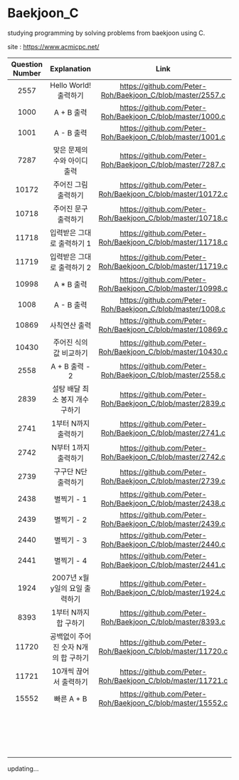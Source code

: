 # Baekjoon_C

studying programming by solving problems from baekjoon using C. 

site : https://www.acmicpc.net/

|Question Number|Explanation|Link|
|:-:|:-:|:-:|
|2557|Hello World! 출력하기|https://github.com/Peter-Roh/Baekjoon_C/blob/master/2557.c|
|1000|A + B 출력|https://github.com/Peter-Roh/Baekjoon_C/blob/master/1000.c|
|1001|A - B 출력|https://github.com/Peter-Roh/Baekjoon_C/blob/master/1001.c|
|7287|맞은 문제의 수와 아이디 출력|https://github.com/Peter-Roh/Baekjoon_C/blob/master/7287.c|
|10172|주어진 그림 출력하기|https://github.com/Peter-Roh/Baekjoon_C/blob/master/10172.c|
|10718|주어진 문구 출력하기|https://github.com/Peter-Roh/Baekjoon_C/blob/master/10718.c|
|11718|입력받은 그대로 출력하기 1|https://github.com/Peter-Roh/Baekjoon_C/blob/master/11718.c|
|11719|입력받은 그대로 출력하기 2|https://github.com/Peter-Roh/Baekjoon_C/blob/master/11719.c|
|10998|A * B 출력|https://github.com/Peter-Roh/Baekjoon_C/blob/master/10998.c|
|1008|A - B 출력|https://github.com/Peter-Roh/Baekjoon_C/blob/master/1008.c|
|10869|사칙연산 출력|https://github.com/Peter-Roh/Baekjoon_C/blob/master/10869.c|
|10430|주어진 식의 값 비교하기|https://github.com/Peter-Roh/Baekjoon_C/blob/master/10430.c|
|2558|A + B 출력 - 2|https://github.com/Peter-Roh/Baekjoon_C/blob/master/2558.c|
|2839|설탕 배달 최소 봉지 개수 구하기|https://github.com/Peter-Roh/Baekjoon_C/blob/master/2839.c|
|2741|1부터 N까지 출력하기|https://github.com/Peter-Roh/Baekjoon_C/blob/master/2741.c|
|2742|N부터 1까지 출력하기|https://github.com/Peter-Roh/Baekjoon_C/blob/master/2742.c|
|2739|구구단 N단 출력하기|https://github.com/Peter-Roh/Baekjoon_C/blob/master/2739.c|
|2438|별찍기 - 1|https://github.com/Peter-Roh/Baekjoon_C/blob/master/2438.c|
|2439|별찍기 - 2|https://github.com/Peter-Roh/Baekjoon_C/blob/master/2439.c|
|2440|별찍기 - 3|https://github.com/Peter-Roh/Baekjoon_C/blob/master/2440.c|
|2441|별찍기 - 4|https://github.com/Peter-Roh/Baekjoon_C/blob/master/2441.c|
|1924|2007년 x월 y일의 요일 출력하기|https://github.com/Peter-Roh/Baekjoon_C/blob/master/1924.c|
|8393|1부터 N까지 합 구하기|https://github.com/Peter-Roh/Baekjoon_C/blob/master/8393.c|
|11720|공백없이 주어진 숫자 N개의 합 구하기|https://github.com/Peter-Roh/Baekjoon_C/blob/master/11720.c|
|11721|10개씩 끊어서 출력하기|https://github.com/Peter-Roh/Baekjoon_C/blob/master/11721.c|
|15552|빠른 A + B|https://github.com/Peter-Roh/Baekjoon_C/blob/master/15552.c|
| | | |
| | | |
| | | |
| | | |
| | | |
| | | |
| | | |
| | | |
| | | |
| | | |
| | | |
| | | |
| | | |
| | | |
| | | |
| | | |
| | | |
| | | |

updating...
